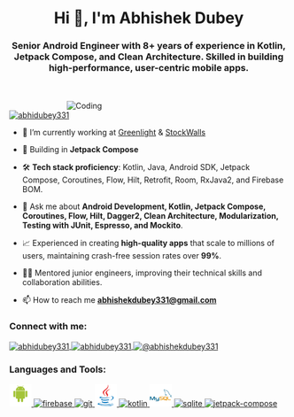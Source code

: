<h1 align="center">Hi 👋, I'm Abhishek Dubey</h1>
<h3 align="center">Senior Android Engineer with 8+ years of experience in Kotlin, Jetpack Compose, and Clean Architecture. Skilled in building high-performance, user-centric mobile apps.</h3>
<br/><br/>
<img align="right" alt="Coding" width="400" src="https://cdn.dribbble.com/users/1162077/screenshots/3848914/programmer.gif">

<p align="left"> 
  <a href="https://twitter.com/abhidubey331" target="blank">
    <img src="https://img.shields.io/twitter/follow/abhidubey331?logo=twitter&style=for-the-badge" alt="abhidubey331" />
  </a> 
</p>

- 🔭 I’m currently working at [Greenlight](https://play.google.com/store/apps/details?id=me.greenlight) & [StockWalls](https://github.com/abhishekdubey331/StockWalls)

- 🌱 Building in **Jetpack Compose**

- 🛠️ **Tech stack proficiency**: Kotlin, Java, Android SDK, Jetpack Compose, Coroutines, Flow, Hilt, Retrofit, Room, RxJava2, and Firebase BOM.

- 💬 Ask me about **Android Development, Kotlin, Jetpack Compose, Coroutines, Flow, Hilt, Dagger2, Clean Architecture, Modularization, Testing with JUnit, Espresso, and Mockito**.

- 📈 Experienced in creating **high-quality apps** that scale to millions of users, maintaining crash-free session rates over **99%**.

- 👨‍🏫 Mentored junior engineers, improving their technical skills and collaboration abilities.

- 📫 How to reach me **abhishekdubey331@gmail.com**

<h3 align="left">Connect with me:</h3>
<p align="left">
  <a href="https://twitter.com/abhidubey331" target="blank">
    <img align="center" src="https://raw.githubusercontent.com/rahuldkjain/github-profile-readme-generator/master/src/images/icons/Social/twitter.svg" alt="abhidubey331" height="30" width="40" />
  </a>
  <a href="https://linkedin.com/in/abhishekdubey331" target="blank">
    <img align="center" src="https://raw.githubusercontent.com/rahuldkjain/github-profile-readme-generator/master/src/images/icons/Social/linked-in-alt.svg" alt="abhidubey331" height="30" width="40" />
  </a>
  <a href="https://medium.com/@abhishekdubey331" target="blank">
    <img align="center" src="https://raw.githubusercontent.com/rahuldkjain/github-profile-readme-generator/master/src/images/icons/Social/medium.svg" alt="@abhishekdubey331" height="30" width="40" />
  </a>
</p>

<h3 align="left">Languages and Tools:</h3>
<p align="left"> 
  <a href="https://developer.android.com" target="_blank" rel="noreferrer"> 
    <img src="https://raw.githubusercontent.com/devicons/devicon/master/icons/android/android-original-wordmark.svg" alt="android" width="40" height="40"/> 
  </a> 
  <a href="https://firebase.google.com/" target="_blank" rel="noreferrer"> 
    <img src="https://www.vectorlogo.zone/logos/firebase/firebase-icon.svg" alt="firebase" width="40" height="40"/> 
  </a> 
  <a href="https://git-scm.com/" target="_blank" rel="noreferrer"> 
    <img src="https://www.vectorlogo.zone/logos/git-scm/git-scm-icon.svg" alt="git" width="40" height="40"/> 
  </a> 
  <a href="https://www.java.com" target="_blank" rel="noreferrer"> 
    <img src="https://raw.githubusercontent.com/devicons/devicon/master/icons/java/java-original.svg" alt="java" width="40" height="40"/> 
  </a> 
  <a href="https://kotlinlang.org" target="_blank" rel="noreferrer"> 
    <img src="https://www.vectorlogo.zone/logos/kotlinlang/kotlinlang-icon.svg" alt="kotlin" width="40" height="40"/> 
  </a> 
  <a href="https://www.mysql.com/" target="_blank" rel="noreferrer"> 
    <img src="https://raw.githubusercontent.com/devicons/devicon/master/icons/mysql/mysql-original-wordmark.svg" alt="mysql" width="40" height="40"/> 
  </a> 
  <a href="https://www.sqlite.org/" target="_blank" rel="noreferrer"> 
    <img src="https://www.vectorlogo.zone/logos/sqlite/sqlite-icon.svg" alt="sqlite" width="40" height="40"/> 
  </a> 
  <a href="https://developer.android.com/jetpack/compose" target="_blank" rel="noreferrer">
    <img src="https://developer.android.com/images/logos/jetpack-compose.svg" alt="jetpack-compose" width="40" height="40"/>
  </a>
</p>
